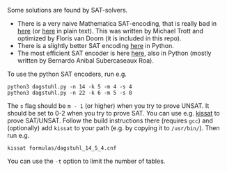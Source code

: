 Some solutions are found by SAT-solvers.

* There is a very naive Mathematica SAT-encoding, that is really bad in [here](SAT.nb) (or [here](SAT.txt) in plain text). This was written by Michael Trott and optimized by Floris van Doorn (it is included in this repo).
* There is a slightly better SAT encoding [here](tables.py) in Python.
* The most efficient SAT encoder is here [here](dagstuhl.py), also in Python (mostly written by Bernardo Anibal Subercaseaux Roa).

To use the python SAT encoders, run e.g.
```
python3 dagstuhl.py -n 14 -k 5 -m 4 -s 4
python3 dagstuhl.py -n 22 -k 6 -m 5 -s 0
```
The `s` flag should be `m - 1` (or higher) when you try to prove UNSAT. It should be set to 0-2 when you try to prove SAT.
You can use e.g. [kissat](https://github.com/arminbiere/kissat) to prove SAT/UNSAT. Follow the build instructions there (requires `gcc`) and (optionally) add `kissat` to your path (e.g. by copying it to `/usr/bin/`). Then run e.g.
```
kissat formulas/dagstuhl_14_5_4.cnf
```
You can use the `-t` option to limit the number of tables.